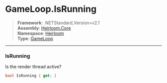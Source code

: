 # GameLoop.IsRunning

> **Framework**: .NETStandard,Version=v2.1  
> **Assembly**: [Heirloom.Core][0]  
> **Namespace**: [Heirloom][0]  
> **Type**: [GameLoop][1]  

--------------------------------------------------------------------------------

### IsRunning

Is the render thread active?

```cs
bool IsRunning { get; }
```

[0]: ..\Heirloom.Core.md
[1]: Heirloom.GameLoop.md

